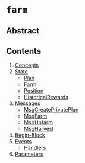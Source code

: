 <!--
order: 0
title: Farm Overview
parent:
  title: "farm"
-->

# `farm`

## Abstract

## Contents

1. [Concepts](01_concepts.md)
2. [State](02_state.md)
    * [Plan](02_state.md#plan)
    * [Farm](02_state.md#farm)
    * [Position](02_state.md#position)
    * [HistoricalRewards](02_state.md#historicalrewards)
3. [Messages](03_messages.md)
    * [MsgCreatePrivatePlan](03_messages.md#msgcreateprivateplan)
    * [MsgFarm](03_messages.md#msgfarm)
    * [MsgUnfarm](03_messages.md#msgunfarm)
    * [MsgHarvest](03_messages.md#msgharvest)
4. [Begin-Block](04_begin_block.md)
5. [Events](05_events.md)
    * [Handlers](05_events.md#handlers)
6. [Parameters](06_params.md)
